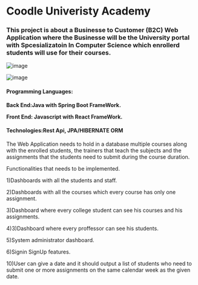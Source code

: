 # Coodle Univeristy Academy 

### This project is about a Businesse to Customer (B2C) Web Application where the Businesse will be the University portal with Spcesializatoin In Computer Science which enrollerd students will use for their courses.

![image](https://user-images.githubusercontent.com/39504405/152475535-7db2d43a-be20-4895-b764-6b397ea958b2.png)

![image](https://user-images.githubusercontent.com/39504405/152475567-c502b951-cb71-4580-a696-fcb06739eb3f.png)
#### Programming Languages: 

  **Back End:Java with Spring Boot FrameWork.**<br>

  **Front End: Javascript with React FrameWork.**<br>
  
  
#### Technologies:Rest Api, JPA/HIBERNATE ORM


The Web Application needs to hold in a database multiple courses along with the enrolled students, the trainers that teach the subjects and the assignments that the students need to submit during the course duration.

Functionalities that needs to be implemented.

1)Dashboards with all the students and staff.

2)Dashboards with all the courses which every course has only one assignment.

3)Dashboard where every college student can see his courses and his assignments.

4)3)Dashboard where every proffessor can see his students.

5)System administrator dashboard.

6)Signin SignUp features.

10)User can give a date and it should output a list of students who need to submit one or more assignments on the same calendar week as the given date.


